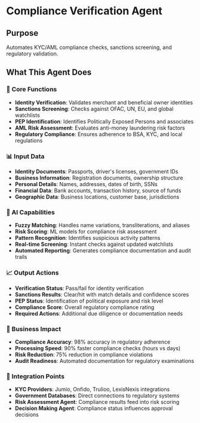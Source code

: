 # Compliance Verification Agent

## Purpose
Automates KYC/AML compliance checks, sanctions screening, and regulatory validation.

## What This Agent Does

### 🎯 Core Functions
- **Identity Verification**: Validates merchant and beneficial owner identities
- **Sanctions Screening**: Checks against OFAC, UN, EU, and global watchlists
- **PEP Identification**: Identifies Politically Exposed Persons and associates
- **AML Risk Assessment**: Evaluates anti-money laundering risk factors
- **Regulatory Compliance**: Ensures adherence to BSA, KYC, and local regulations

### 📊 Input Data
- **Identity Documents**: Passports, driver's licenses, government IDs
- **Business Information**: Registration documents, ownership structure
- **Personal Details**: Names, addresses, dates of birth, SSNs
- **Financial Data**: Bank accounts, transaction history, source of funds
- **Geographic Data**: Business locations, customer base, jurisdictions

### 🤖 AI Capabilities
- **Fuzzy Matching**: Handles name variations, transliterations, and aliases
- **Risk Scoring**: ML models for compliance risk assessment
- **Pattern Recognition**: Identifies suspicious activity patterns
- **Real-time Screening**: Instant checks against updated watchlists
- **Automated Reporting**: Generates compliance documentation and audit trails

### 📈 Output Actions
- **Verification Status**: Pass/fail for identity verification
- **Sanctions Results**: Clear/hit with match details and confidence scores
- **PEP Status**: Identification of political exposure and risk level
- **Compliance Score**: Overall regulatory compliance rating
- **Required Actions**: Additional due diligence or documentation needs

### 🎯 Business Impact
- **Compliance Accuracy**: 98% accuracy in regulatory adherence
- **Processing Speed**: 90% faster compliance checks (hours vs days)
- **Risk Reduction**: 75% reduction in compliance violations
- **Audit Readiness**: Automated documentation for regulatory examinations

### 🔗 Integration Points
- **KYC Providers**: Jumio, Onfido, Trulioo, LexisNexis integrations
- **Government Databases**: Direct connections to regulatory systems
- **Risk Assessment Agent**: Compliance results feed into risk scoring
- **Decision Making Agent**: Compliance status influences approval decisions
